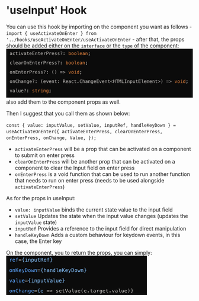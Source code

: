 # 'useInput' Hook

You can use this hook by importing on the component you want as follows - `import { useActivateOnEnter } from '../hooks/useActivateOnEnter/useActivateOnEnter` - after that, the props should be added either on the `interface` or the `type` of the component:
![alt text](enterPress1.png) also add them to the component props as well.

Then I suggest that you call them as shown below:

`const { value: inputValue, setValue, inputRef, handleKeyDown } = useActivateOnEnter({ activateEnterPress, clearOnEnterPress, onEnterPress, onChange, Value, });`

- `activateEnterPress` will be a prop that can be activated on a component to submit on enter press
- `clearOnEnterPress` will be another prop that can be activated on a component to clear the Input field on enter press
- `onEnterPress` is a void function that can be used to run another function that needs to run on enter press (needs to be used alongside `activateEnterPress`)

As for the props in useInput:

- `value: inputValue` binds the current state value to the input field
- `setValue` Updates the state when the input value changes (updates the `inputValue` state)
- `inputRef` Provides a reference to the input field for direct manipulation
- `handleKeyDown` Adds a custom behaviour for keydown events, in this case, the Enter key

On the component, you to return the props, you can simply:
![alt text](enterPress2.png)
